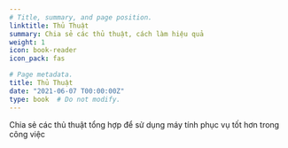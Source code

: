 ```yaml
---
# Title, summary, and page position.
linktitle: Thủ Thuật
summary: Chia sẻ các thủ thuật, cách làm hiệu quả
weight: 1
icon: book-reader
icon_pack: fas

# Page metadata.
title: Thủ Thuật
date: "2021-06-07 T00:00:00Z"
type: book  # Do not modify.
---
```


Chia sẻ các thủ thuật tổng hợp để sử dụng máy tính phục vụ tốt hơn trong công việc
